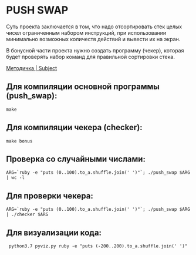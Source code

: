 # PUSH SWAP

Суть проекта заключается в том, что надо отсортировать стек целых чисел ограниченным набором инструкций, при использовании минимально возможных количеств действий и вывести их на экран.

В бонусной части проекта нужно создать программу (чекер), которая будет проверять набор команд для правильной сортировки стека.

[Методичка | Subject ](https://github.com/Nike2406/push_swap/blob/main/subject.pdf)

## Для компиляции основной программы (push_swap):
	make

## Для компиляции чекера (checker):
	make bonus

## Проверка со случайными числами:

```
ARG=`ruby -e "puts (0..100).to_a.shuffle.join(' ')"`; ./push_swap $ARG | wc -l
```

## Для проверки чекера:

```
ARG=`ruby -e "puts (0..100).to_a.shuffle.join(' ')"`; ./push_swap $ARG | ./checker $ARG
```

## Для визуализации кода:

```
 python3.7 pyviz.py ruby -e "puts (-200..200).to_a.shuffle.join(' ')"
```